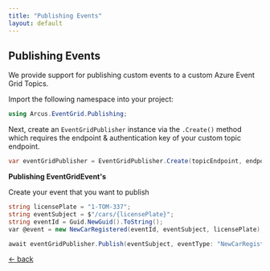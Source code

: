 ```yaml
---
title: "Publishing Events"
layout: default
---
```


## Publishing Events

We provide support for publishing custom events to a custom Azure Event Grid Topics.

Import the following namespace into your project:

```csharp
using Arcus.EventGrid.Publishing;
```

Next, create an `EventGridPublisher` instance via the `.Create()` method which requires the endpoint & authentication key of your custom topic endpoint.

```csharp
var eventGridPublisher = EventGridPublisher.Create(topicEndpoint, endpointKey);
```
**Publishing EventGridEvent's**

Create your event that you want to publish

```csharp
string licensePlate = "1-TOM-337";
string eventSubject = $"/cars/{licensePlate}";
string eventId = Guid.NewGuid().ToString();
var @event = new NewCarRegistered(eventId, eventSubject, licensePlate);

await eventGridPublisher.Publish(eventSubject, eventType: "NewCarRegistered", data: new [] { @event }, id: eventId);
```

[&larr; back](/)
